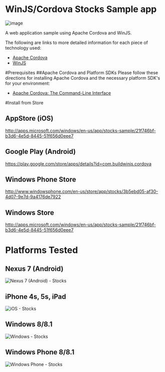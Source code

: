WinJS/Cordova Stocks Sample app
=============

![image](https://cloud.githubusercontent.com/assets/1873511/3988947/4b1edc9c-28b4-11e4-8dd8-13f610eaab50.png)

A web application sample using Apache Cordova and WinJS.

The following are links to more detailed information for each piece of technology used:
* [Apache Cordova](http://cordova.apache.org/docs/en/3.4.0/guide_overview_index.md.html#Overview)
* [WinJS](http://try.buildwinjs.com)


#Prerequisites
##Apache Cordova and Platform SDKs
Please follow these directions for installing Apache Cordova and the necessary platform SDK's for your environment:
* [Apache Cordova: The Command-Line Interface](http://cordova.apache.org/docs/en/3.5.0/guide_cli_index.md.html#The%20Command-Line%20Interface)

#Install from Store
## AppStore (iOS)
http://apps.microsoft.com/windows/en-us/app/stocks-sample/21f746bf-b3d6-4e5d-8445-51f656d0eee7 

## Google Play (Android)
https://play.google.com/store/apps/details?id=com.buildwinjs.cordova

## Windows Phone Store
http://www.windowsphone.com/en-us/store/app/stocks/3b5ebd05-af30-4d07-9e7d-9a4176de7922 

## Windows Store 
http://apps.microsoft.com/windows/en-us/app/stocks-sample/21f746bf-b3d6-4e5d-8445-51f656d0eee7 
 
# Platforms Tested
## Nexus 7 (Android)
![Nexus 7 (Android) - Stocks](https://cloud.githubusercontent.com/assets/1873511/3988791/f2240f96-28b2-11e4-8c63-df3a7a2b6662.png)
 
## iPhone 4s, 5s, iPad
![iOS - Stocks](https://cloud.githubusercontent.com/assets/1873511/3988822/3203c7aa-28b3-11e4-96ae-f0024ed3ed65.png)

## Windows 8/8.1
![Windows - Stocks](https://cloud.githubusercontent.com/assets/1873511/3988861/82f0d8a6-28b3-11e4-84f9-a7274cd0fa5e.png)

## Windows Phone 8/8.1
![Windows Phone - Stocks](https://cloud.githubusercontent.com/assets/1873511/3988886/b6aaa870-28b3-11e4-9b91-1775a69f92e6.png)

